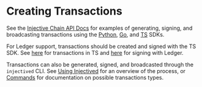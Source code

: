 # Creating Transactions

See the [Injective Chain API Docs](https://api.injective.exchange/#chain-api) for examples of generating, signing, and broadcasting transactions using the [Python](https://github.com/InjectiveLabs/sdk-python), [Go](https://github.com/InjectiveLabs/sdk-go/), and [TS](https://github.com/InjectiveLabs/injective-ts) SDKs.

For Ledger support, transactions should be created and signed with the TS SDK. See [here](https://github.com/InjectiveLabs/injective-ts/wiki/03Transactions) for transactions in TS and [here](https://github.com/InjectiveLabs/injective-ts/wiki/03TransactionsEthereumLedger) for signing with Ledger.

Transactions can also be generated, signed, and broadcasted through the `injectived` CLI. See [Using Injectived](../tools/injectived/02\_using.md) for an overview of the process, or [Commands](../../docs/develop/tools/injectived/commands/#tx) for documentation on possible transactions types.
